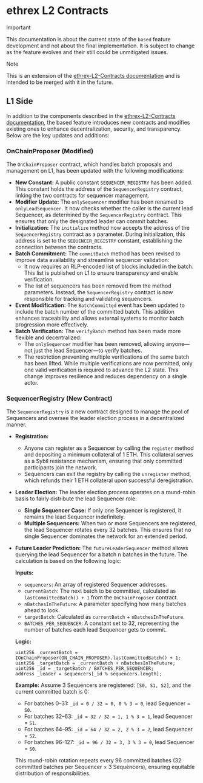 # ethrex L2 Contracts

> [!IMPORTANT]
> This documentation is about the current state of the `based` feature development and not about the final implementation. It is subject to change as the feature evolves and their still could be unmitigated issues.

> [!NOTE]
> This is an extension of the [ethrex-L2-Contracts documentation](../contracts.md) and is intended to be merged with it in the future.

## L1 Side

In addition to the components described in the [ethrex-L2-Contracts documentation](../contracts.md), the based feature introduces new contracts and modifies existing ones to enhance decentralization, security, and transparency. Below are the key updates and additions:

### OnChainProposer (Modified)

The `OnChainProposer` contract, which handles batch proposals and management on L1, has been updated with the following modifications:

- **New Constant:**
  A public constant `SEQUENCER_REGISTRY` has been added. This constant holds the address of the `SequencerRegistry` contract, linking the two contracts for sequencer management.
- **Modifier Update:**
  The `onlySequencer` modifier has been renamed to `onlyLeadSequencer`. It now checks whether the caller is the current lead Sequencer, as determined by the `SequencerRegistry` contract. This ensures that only the designated leader can commit batches.
- **Initialization:**
  The `initialize` method now accepts the address of the `SequencerRegistry` contract as a parameter. During initialization, this address is set to the `SEQUENCER_REGISTRY` constant, establishing the connection between the contracts.
- **Batch Commitment:**
  The `commitBatch` method has been revised to improve data availability and streamline sequencer validation:
  - It now requires an RLP-encoded list of blocks included in the batch. This list is published on L1 to ensure transparency and enable verification.
  - The list of sequencers has been removed from the method parameters. Instead, the `SequencerRegistry` contract is now responsible for tracking and validating sequencers.
- **Event Modification:**
  The `BatchCommitted` event has been updated to include the batch number of the committed batch. This addition enhances traceability and allows external systems to monitor batch progression more effectively.
- **Batch Verification:**
  The `verifyBatch` method has been made more flexible and decentralized:
  - The `onlySequencer` modifier has been removed, allowing anyone—not just the lead Sequencer—to verify batches.
  - The restriction preventing multiple verifications of the same batch has been lifted. While multiple verifications are now permitted, only one valid verification is required to advance the L2 state. This change improves resilience and reduces dependency on a single actor.

### SequencerRegistry (New Contract)

The `SequencerRegistry` is a new contract designed to manage the pool of Sequencers and oversee the leader election process in a decentralized manner.

- **Registration:**
  - Anyone can register as a Sequencer by calling the `register` method and depositing a minimum collateral of 1 ETH. This collateral serves as a Sybil resistance mechanism, ensuring that only committed participants join the network.
  - Sequencers can exit the registry by calling the `unregister` method, which refunds their 1 ETH collateral upon successful deregistration.
- **Leader Election:**
  The leader election process operates on a round-robin basis to fairly distribute the lead Sequencer role:
  - **Single Sequencer Case:** If only one Sequencer is registered, it remains the lead Sequencer indefinitely.
  - **Multiple Sequencers:** When two or more Sequencers are registered, the lead Sequencer rotates every 32 batches. This ensures that no single Sequencer dominates the network for an extended period.
- **Future Leader Prediction:**
  The `futureLeaderSequencer` method allows querying the lead Sequencer for a batch n batches in the future. The calculation is based on the following logic:

  **Inputs:**

  - `sequencers`: An array of registered Sequencer addresses.
  - `currentBatch`: The next batch to be committed, calculated as `lastCommittedBatch() + 1` from the `OnChainProposer` contract.
  - `nBatchesInTheFuture`: A parameter specifying how many batches ahead to look.
  - `targetBatch`: Calculated as `currentBatch` + `nBatchesInTheFuture`.
  - `BATCHES_PER_SEQUENCER`: A constant set to 32, representing the number of batches each lead Sequencer gets to commit.

  **Logic:**

  ```solidity
  uint256 _currentBatch = IOnChainProposer(ON_CHAIN_PROPOSER).lastCommittedBatch() + 1;
  uint256 _targetBatch = _currentBatch + nBatchesInTheFuture;
  uint256 _id = _targetBatch / BATCHES_PER_SEQUENCER;
  address _leader = sequencers[_id % sequencers.length];
  ```

  **Example:** Assume 3 Sequencers are registered: `[S0, S1, S2]`, and the current committed batch is 0:

  - For batches 0–31: `_id = 0 / 32 = 0, 0 % 3 = 0`, lead Sequencer = `S0`.
  - For batches 32–63: `_id = 32 / 32 = 1, 1 % 3 = 1`, lead Sequencer = `S1`.
  - For batches 64–95: `_id = 64 / 32 = 2, 2 % 3 = 2`, lead Sequencer = `S2`.
  - For batches 96–127: `_id = 96 / 32 = 3, 3 % 3 = 0`, lead Sequencer = `S0`.

  This round-robin rotation repeats every 96 committed batches (32 committed batches per Sequencer × 3 Sequencers), ensuring equitable distribution of responsibilities.
